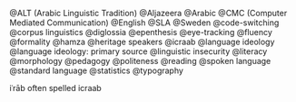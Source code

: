 @ALT (Arabic Linguistic Tradition)
@Aljazeera
@Arabic
@CMC (Computer Mediated Communication)
@English 
@SLA
@Sweden
@code-switching
@corpus linguistics
@diglossia
@epenthesis
@eye-tracking
@fluency
@formality
@hamza
@heritage speakers
@icraab
@language ideology
@language ideology: primary source
@linguistic insecurity
@literacy
@morphology
@pedagogy
@politeness
@reading
@spoken language
@standard language
@statistics
@typography

iʿrāb often spelled icraab
